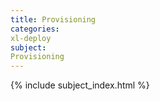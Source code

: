 ```yaml
---
title: Provisioning
categories:
xl-deploy
subject:
Provisioning
---
```


{% include subject_index.html %}
